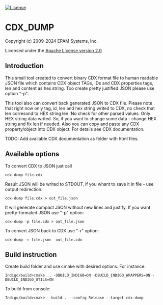 [![License](https://img.shields.io/badge/License-Apache%202.0-blue.svg)](https://opensource.org/licenses/Apache-2.0)

# CDX_DUMP #

Copyright (c) 2009-2024 EPAM Systems, Inc.

Licensed under the [Apache License version 2.0](LICENSE)

## Introduction ## 

This small tool created to convert binary CDX format file to human readable JSON file which contains CDX object TAGs, IDs and CDX properties tags, len and content as hex string.
Too create pretty justified JSON please use option "-p".

This tool also can convert back generated JSON to CDX file. Please note that right now only tag, id, len and hex string writed to CDX, no check that len corresond to HEX string len. No check for other parsed values. Only HEX string data writed. So, if you want to change some data - change HEX string and fix len if needed.
Also you can copy and paste any CDX property/object into CDX object. For details see CDX documentation.

TODO: Add available CDX documentation as folder with html files.

## Available options ##

To convert CDX to JSON just call
```
cdx-dump file.cdx
```
Result JSON will be writed to STDOUT, if you whant to save it in file - use output redirection:
```
cdx-dump file.cdx > out_file.json
```
It will generate compact JSON without new lines and justify. If you want pretty-formated JSON use "-p"  option:
```
cdx-dump -p file.cdx > out_file.json
```

To convert JSON back to CDX use "-r" option:
```
cdx-dump -r file.json  out_file.cdx
```

## Build instruction ##

Create build folder and use cmake with desired options. For instance:

```
Indigo/build>cmake .. -DBUILD_INDIGO=ON -DBUILD_INDIGO_WRAPPERS=ON -DBUILD_INDIGO_UTILS=ON
```

To build from console:
```
Indigo/build>cmake --build . --config Release --target cdx-dump
```
